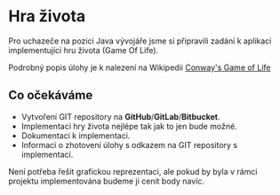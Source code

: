 # Hra života

Pro uchazeče na pozici Java vývojáře jsme si připravili zadání k aplikaci implementující hru života (Game Of Life). 

Podrobný popis úlohy je k nalezení na Wikipedii [Conway's Game of Life](https://en.wikipedia.org/wiki/Conway%27s_Game_of_Life)

## Co očekáváme

* Vytvoření GIT repository na **GitHub**/**GitLab**/**Bitbucket**.
* Implementaci hry života nejlépe tak jak to jen bude možné.
* Dokumentaci k implementaci. 
* Informaci o zhotovení úlohy s odkazem na GIT repository s implementací.

Není potřeba řešit grafickou reprezentaci, ale pokud by byla v rámci projektu implementována budeme ji cenit body navíc.
